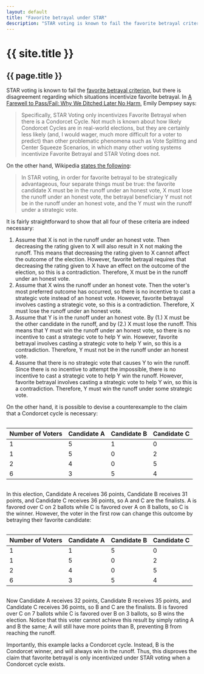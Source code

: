```yaml
---
layout: default
title: "Favorite betrayal under STAR"
description: "STAR voting is known to fail the favorite betrayal criterion, but there is disagreement regarding which situations incentivize favorite betrayal."
---
```

# {{ site.title }}
## {{ page.title }}

STAR voting is known to fail the [favorite betrayal criterion](https://en.wikipedia.org/wiki/Comparison_of_electoral_systems#Strategy_criteria), but there is disagreement regarding which situations incentivize favorite betrayal. In [A Farewell to Pass/Fail:
Why We Ditched Later No Harm](https://www.starvoting.us/farewell_to_pass_fail), Emily Dempsey says:

> Specifically, STAR Voting only incentivizes Favorite Betrayal when there is a Condorcet Cycle.  Not much is known about how likely Condorcet Cycles are in real-world elections, but they are certainly less likely (and, I would wager, much more difficult for a voter to predict) than other problematic phenomena such as Vote Splitting and Center Squeeze Scenarios, in which many other voting systems incentivize Favorite Betrayal and STAR Voting does not.

On the other hand, Wikipedia [states the following](https://en.wikipedia.org/wiki/Comparison_of_electoral_systems#cite_note-starFB-33):

> In STAR voting, in order for favorite betrayal to be strategically advantageous, four separate things must be true: the favorite candidate X must be in the runoff under an honest vote, X must lose the runoff under an honest vote, the betrayal beneficiary Y must not be in the runoff under an honest vote, and the Y must win the runoff under a strategic vote.

It is fairly straightforward to show that all four of these criteria are indeed necessary:

1. Assume that X is not in the runoff under an honest vote. Then decreasing the rating given to X will also result in X not making the runoff. This means that decreasing the rating given to X cannot affect the outcome of the election. However, favorite betrayal requires that decreasing the rating given to X have an effect on the outcome of the election, so this is a contradiction. Therefore, X must be in the runoff under an honest vote.
2. Assume that X wins the runoff under an honest vote. Then the voter's most preferred outcome has occurred, so there is no incentive to cast a strategic vote instead of an honest vote. However, favorite betrayal involves casting a strategic vote, so this is a contradiction. Therefore, X must lose the runoff under an honest vote.
3. Assume that Y is in the runoff under an honest vote. By (1.) X must be the other candidate in the runoff, and by (2.) X must lose the runoff. This means that Y must win the runoff under an honest vote, so there is no incentive to cast a strategic vote to help Y win. However, favorite betrayal involves casting a strategic vote to help Y win, so this is a contradiction. Therefore, Y must not be in the runoff under an honest vote.
4. Assume that there is no strategic vote that causes Y to win the runoff. Since there is no incentive to attempt the impossible, there is no incentive to cast a strategic vote to help Y win the runoff. However, favorite betrayal involves casting a strategic vote to help Y win, so this is a contradiction. Therefore, Y must win the runoff under some strategic vote.

On the other hand, it is possible to devise a counterexample to the claim that a Condorcet cycle is necessary:

<div style="overflow-x:auto;">
  <table>
    <thead>
      <tr>
        <th>Number of Voters</th>
        <th>Candidate A</th>
        <th>Candidate B</th>
        <th>Candidate C</th>
      </tr>
    </thead>
    <tbody>
      <tr>
        <td>1</td>
        <td>5</td>
        <td>1</td>
        <td>0</td>
      </tr>
      <tr>
        <td>1</td>
        <td>5</td>
        <td>0</td>
        <td>2</td>
      </tr>
      <tr>
        <td>2</td>
        <td>4</td>
        <td>0</td>
        <td>5</td>
      </tr>
      <tr>
        <td>6</td>
        <td>3</td>
        <td>5</td>
        <td>4</td>
      </tr>
    </tbody>
  </table>
</div>

In this election, Candidate A receives 36 points, Candidate B receives 31 points, and Candidate C receives 36 points, so A and C are the finalists. A is favored over C on 2 ballots while C is favored over A on 8 ballots, so C is the winner. However, the voter in the first row can change this outcome by betraying their favorite candidate:

<div style="overflow-x:auto;">
  <table>
    <thead>
      <tr>
        <th>Number of Voters</th>
        <th>Candidate A</th>
        <th>Candidate B</th>
        <th>Candidate C</th>
      </tr>
    </thead>
    <tbody>
      <tr>
        <td>1</td>
        <td>1</td>
        <td>5</td>
        <td>0</td>
      </tr>
      <tr>
        <td>1</td>
        <td>5</td>
        <td>0</td>
        <td>2</td>
      </tr>
      <tr>
        <td>2</td>
        <td>4</td>
        <td>0</td>
        <td>5</td>
      </tr>
      <tr>
        <td>6</td>
        <td>3</td>
        <td>5</td>
        <td>4</td>
      </tr>
    </tbody>
  </table>
</div>

Now Candidate A receives 32 points, Candidate B receives 35 points, and Candidate C receives 36 points, so B and C are the finalists. B is favored over C on 7 ballots while C is favored over B on 3 ballots, so B wins the election. Notice that this voter cannot achieve this result by simply rating A and B the same; A will still have more points than B, preventing B from reaching the runoff.

Importantly, this example lacks a Condorcet cycle. Instead, B is the Condorcet winner, and will always win in the runoff. Thus, this disproves the claim that favorite betrayal is only incentivized under STAR voting when a Condorcet cycle exists.
